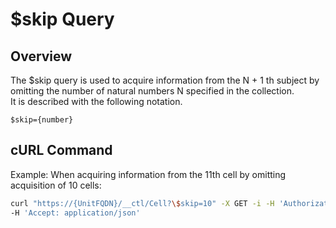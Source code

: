 # $skip Query

## Overview

The $skip query is used to acquire information from the N + 1 th subject by omitting the number of natural numbers N specified in the collection.  
It is described with the following notation.

```
$skip={number}
```

## cURL Command

Example: When acquiring information from the 11th cell by omitting acquisition of 10 cells:

```sh
curl "https://{UnitFQDN}/__ctl/Cell?\$skip=10" -X GET -i -H 'Authorization: Bearer {AccessToken}' \
-H 'Accept: application/json'
```


